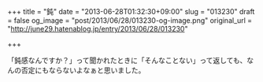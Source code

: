 +++
title = "鈍"
date = "2013-06-28T01:32:30+09:00"
slug = "013230"
draft = false
og_image = "post/2013/06/28/013230-og-image.png"
original_url = "http://june29.hatenablog.jp/entry/2013/06/28/013230"

+++

<p>「鈍感なんですか？」って聞かれたときに「そんなことない」って返しても、なんの否定にもならないよなぁと思いました。</p>